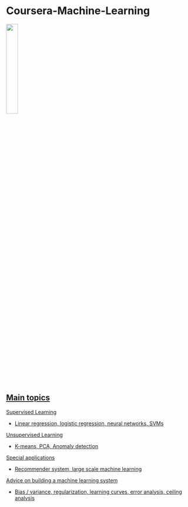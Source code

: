 # Coursera-Machine-Learning
 <a href="https://www.coursera.org/learn/machine-learning" target="_blank"><IMG src='https://d3njjcbhbojbot.cloudfront.net/api/utilities/v1/imageproxy/https://coursera.s3.amazonaws.com/topics/ml/large-icon.png' width=25% height=25%><P>
## Main topics
Supervised Learning
* Linear regression, logistic regression, neural networks, SVMs

Unsupervised Learning
* K-means, PCA, Anomaly detection

Special applications
* Recommender system, large scale machine learning 

Advice on building a machine learning system
* Bias / variance, regularization, learning curves, error analysis, ceiling analysis 
